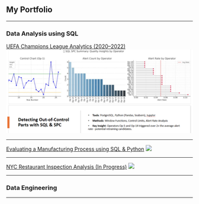 ## My Portfolio

---

### Data Analysis using SQL 

[UEFA Champions League Analytics (2020–2022)](/sample_page_project_1)
<img src="images/sql_spc_summary.png?raw=true"/>

---
[Evaluating a Manufacturing Process using SQL & Python](/sample_page_project_2)
<img src="images/dummy_thumbnail.jpg?raw=true"/>

---
[NYC Restaurant Inspection Analysis (In Progress)](/sample_page_project_3)
<img src="images/dummy_thumbnail.jpg?raw=true"/>

---

### Data Engineering


---

